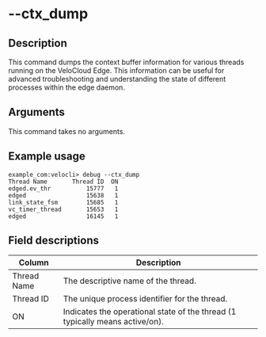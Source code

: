 #	--ctx_dump

##	Description
This command dumps the context buffer information for various threads running on the VeloCloud Edge. This information can be useful for advanced troubleshooting and understanding the state of different processes within the edge daemon.

##  Arguments
This command takes no arguments.

##  Example usage
```
example_com:velocli> debug --ctx_dump
Thread Name       Thread ID  ON
edged.ev_thr          15777   1
edged                 15638   1
link_state_fsm        15685   1
vc_timer_thread       15653   1
edged                 16145   1
```

##  Field descriptions
| Column      | Description                                     |
|-------------|-------------------------------------------------|
| Thread Name | The descriptive name of the thread.             |
| Thread ID   | The unique process identifier for the thread.   |
| ON          | Indicates the operational state of the thread (1 typically means active/on). |